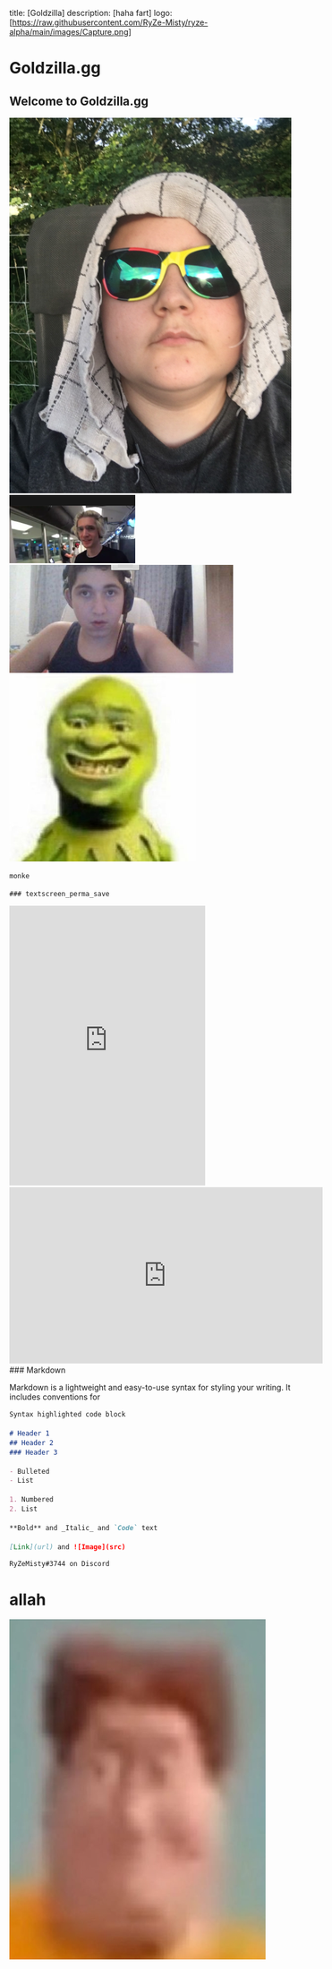title: [Goldzilla]
description: [haha fart]
logo: [https://raw.githubusercontent.com/RyZe-Misty/ryze-alpha/main/images/Capture.png]



# Goldzilla.gg
## Welcome to Goldzilla.gg

![arabian god](https://raw.githubusercontent.com/RyZe-Misty/ryze-alpha/main/images/image0.jpg)
![Image](https://raw.githubusercontent.com/RyZe-Misty/ryze-alpha/main/images/unknown.png)
![monster](https://raw.githubusercontent.com/RyZe-Misty/ryze-alpha/main/images/unknown%20(1).png)
![whatever this fucking demonspawn is](https://raw.githubusercontent.com/RyZe-Misty/ryze-alpha/main/images/IMG_20200918_232917.jpg)
```
monke

### textscreen_perma_save
```

<iframe src="https://discordapp.com/widget?id=497182569650192407&theme=dark" width="350" height="500" allowtransparency="true" frameborder="0" sandbox="allow-popups allow-popups-to-escape-sandbox allow-same-origin allow-scripts"></iframe>

<iframe width="560" height="315" src="https://www.youtube.com/embed/videoseries?list=PL3KRtLCyEYXtW1u7w8g9E44XyjW78sqDd" frameborder="0" allow="accelerometer; autoplay; clipboard-write; encrypted-media; gyroscope; picture-in-picture" allowfullscreen></iframe>
### Markdown

Markdown is a lightweight and easy-to-use syntax for styling your writing. It includes conventions for

```markdown
Syntax highlighted code block

# Header 1
## Header 2
### Header 3

- Bulleted
- List

1. Numbered
2. List

**Bold** and _Italic_ and `Code` text

[Link](url) and ![Image](src)
```


```
RyZeMisty#3744 on Discord
```

# allah

![big man inshallah](https://raw.githubusercontent.com/RyZe-Misty/ryze-alpha/main/images/unknown%20(2).png)
